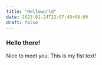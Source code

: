 ```yaml
---
title: "Helloworld"
date: 2023-01-24T22:07:49+08:00
draft: false
---
```

### Hello there!
Nice to meet you.
This is my fist text!
